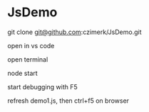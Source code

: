 # JsDemo

git clone git@github.com:czimerk/JsDemo.git

open in vs code

open terminal

node start

start debugging with F5

refresh demo1.js, then ctrl+f5 on browser
